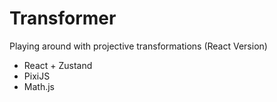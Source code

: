 # Transformer

Playing around with projective transformations (React Version)

- React + Zustand
- PixiJS
- Math.js
